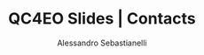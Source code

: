 ---
layout: presentation
author: Alessandro Sebastianelli
title: QC4EO Slides | Contacts
description: Slides deck about quantum computing for earth obsevation by A. Sebastianelli.
footer:
design: white # choose from beige, black, blood, league, moon, night, serif, simple, sky, solarized, white
---